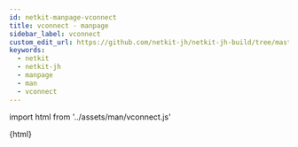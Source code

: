 ```yaml
---
id: netkit-manpage-vconnect
title: vconnect - manpage
sidebar_label: vconnect
custom_edit_url: https://github.com/netkit-jh/netkit-jh-build/tree/master/core/man
keywords:
  - netkit
  - netkit-jh
  - manpage
  - man
  - vconnect
---
```


import html from '../assets/man/vconnect.js'

<div>{html}</div>

